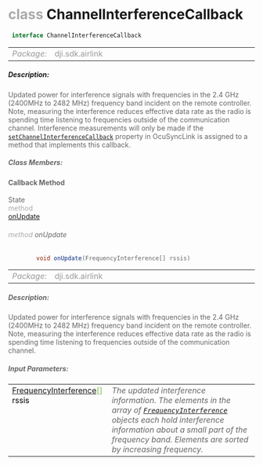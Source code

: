 <div class="article"><h1 ><font color="#AAA">class </font>ChannelInterferenceCallback</h1></div>

~~~java
 interface ChannelInterferenceCallback 
~~~

<html><table class="table-supportedby"><tr valign="top"><td width=15%><font color="#999"><i>Package:</i></td><td width=85%><font color="#999">dji.sdk.airlink</td></tr></table></html>



##### Description:



<font color="#666">Updated power for interference signals with frequencies in the 2.4 GHz (2400MHz to 2482 MHz) frequency band incident  on the remote controller. Note, measuring the interference reduces effective data rate as the radio is spending time  listening to frequencies outside of the communication channel. Interference measurements will only be made if  the <code><a href="/Components/OcuSyncLink/DJIOcuSyncLink.html#djiocusynclink_setfrequencyinterferenceupdatedcallback">setChannelInterferenceCallback</a></code> property in OcuSyncLink is assigned to a method that  implements this callback.



##### Class Members:



#### Callback Method

<div class="api-row" id="djiocusynclink_didupdatedownlinkinterference"><div class="api-col left">State</div><div class="api-col middle" style="color:#AAA">method</div><div class="api-col right"><a class="trigger" href="#djiocusynclink_didupdatedownlinkinterference_inline">onUpdate</a></div></div><div class="inline-doc" id="djiocusynclink_didupdatedownlinkinterference_inline"

><div class="article"><h6 ><font color="#AAA">method </font>onUpdate</h6></div>

~~~java
        void onUpdate(FrequencyInterference[] rssis)
~~~

<html><table class="table-supportedby"><tr valign="top"><td width=15%><font color="#999"><i>Package:</i></td><td width=85%><font color="#999">dji.sdk.airlink</td></tr></table></html>



##### Description:



<font color="#666">Updated power for interference signals with frequencies in the 2.4 GHz (2400MHz to 2482 MHz) frequency band  incident on the remote controller. Note, measuring the interference reduces effective data rate as the radio  is spending time listening to frequencies outside of the communication channel. 



##### Input Parameters:

<html><table class="table-inline-parameters"><tr valign="top"><td><font color="#70BF41"><a href="/Components/OcuSyncLink/DJIOcuSyncLink_DJIOcuSyncFrequencyInterference.html#djiocusynclink_djiocusyncfrequencyinterference">FrequencyInterference</a>[] <font color="#000">rssis</td><td><font color="#666"><i>The updated interference information. The elements in the array  of <code><a href="/Components/OcuSyncLink/DJIOcuSyncLink_DJIOcuSyncFrequencyInterference.html#djiocusynclink_djiocusyncfrequencyinterference">FrequencyInterference</a></code> objects each hold interference information about a small  part of the frequency band. Elements are sorted by increasing frequency.</i></td></tr></table></html></div>


